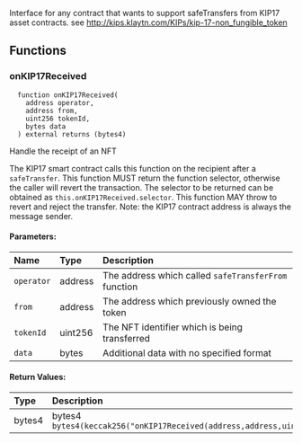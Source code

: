 
Interface for any contract that wants to support safeTransfers
from KIP17 asset contracts.
see http://kips.klaytn.com/KIPs/kip-17-non_fungible_token



## Functions
### onKIP17Received
```solidity
  function onKIP17Received(
    address operator,
    address from,
    uint256 tokenId,
    bytes data
  ) external returns (bytes4)
```
Handle the receipt of an NFT

The KIP17 smart contract calls this function on the recipient
after a `safeTransfer`. This function MUST return the function selector,
otherwise the caller will revert the transaction. The selector to be
returned can be obtained as `this.onKIP17Received.selector`. This
function MAY throw to revert and reject the transfer.
Note: the KIP17 contract address is always the message sender.

#### Parameters:
| Name | Type | Description                                                          |
| :--- | :--- | :------------------------------------------------------------------- |
|`operator` | address | The address which called `safeTransferFrom` function
|`from` | address | The address which previously owned the token
|`tokenId` | uint256 | The NFT identifier which is being transferred
|`data` | bytes | Additional data with no specified format

#### Return Values:
| Type          | Description                                                                  |
| :------------ | :--------------------------------------------------------------------------- |
| bytes4 | bytes4 `bytes4(keccak256("onKIP17Received(address,address,uint256,bytes)"))`
